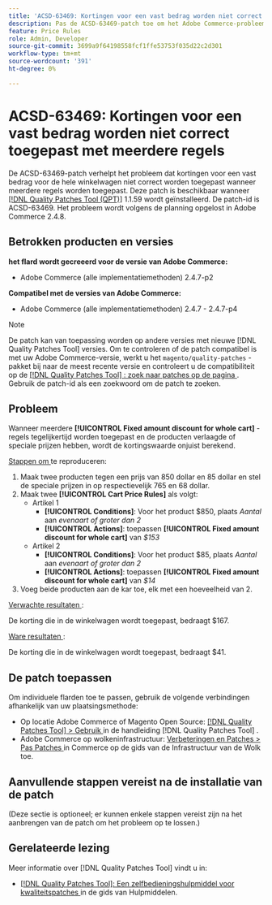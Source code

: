 ```yaml
---
title: 'ACSD-63469: Kortingen voor een vast bedrag worden niet correct toegepast met meerdere regels'
description: Pas de ACSD-63469-patch toe om het Adobe Commerce-probleem op te lossen, waarbij kortingen voor vaste bedragen voor de hele winkelwagen niet correct worden toegepast wanneer meerdere regels worden toegepast.
feature: Price Rules
role: Admin, Developer
source-git-commit: 3699a9f64198558fcf1ffe53753f035d22c2d301
workflow-type: tm+mt
source-wordcount: '391'
ht-degree: 0%

---
```



# ACSD-63469: Kortingen voor een vast bedrag worden niet correct toegepast met meerdere regels

De ACSD-63469-patch verhelpt het probleem dat kortingen voor een vast bedrag voor de hele winkelwagen niet correct worden toegepast wanneer meerdere regels worden toegepast. Deze patch is beschikbaar wanneer [[!DNL Quality Patches Tool (QPT)]](/help/tools/quality-patches-tool/quality-patches-tool-to-self-serve-quality-patches.md) 1.1.59 wordt geïnstalleerd. De patch-id is ACSD-63469. Het probleem wordt volgens de planning opgelost in Adobe Commerce 2.4.8.

## Betrokken producten en versies

**het flard wordt gecreeerd voor de versie van Adobe Commerce:**

* Adobe Commerce (alle implementatiemethoden) 2.4.7-p2

**Compatibel met de versies van Adobe Commerce:**

* Adobe Commerce (alle implementatiemethoden) 2.4.7 - 2.4.7-p4

>[!NOTE]
>
>De patch kan van toepassing worden op andere versies met nieuwe [!DNL Quality Patches Tool] versies. Om te controleren of de patch compatibel is met uw Adobe Commerce-versie, werkt u het `magento/quality-patches` -pakket bij naar de meest recente versie en controleert u de compatibiliteit op de [[!DNL Quality Patches Tool] : zoek naar patches op de pagina ](https://experienceleague.adobe.com/tools/commerce-quality-patches/index.html) . Gebruik de patch-id als een zoekwoord om de patch te zoeken.

## Probleem

Wanneer meerdere **[!UICONTROL Fixed amount discount for whole cart]** -regels tegelijkertijd worden toegepast en de producten verlaagde of speciale prijzen hebben, wordt de kortingswaarde onjuist berekend.

<u> Stappen om </u> te reproduceren:

1. Maak twee producten tegen een prijs van 850 dollar en 85 dollar en stel de speciale prijzen in op respectievelijk 765 en 68 dollar.
1. Maak twee **[!UICONTROL Cart Price Rules]** als volgt:
   * Artikel 1
      * **[!UICONTROL Conditions]**: Voor het product $850, plaats *Aantal* aan *evenaart of groter dan 2*
      * **[!UICONTROL Actions]**: toepassen **[!UICONTROL Fixed amount discount for whole cart]** van *$153*
   * Artikel 2
      * **[!UICONTROL Conditions]**: Voor het product $85, plaats *Aantal* aan *evenaart of groter dan 2*
      * **[!UICONTROL Actions]**: toepassen **[!UICONTROL Fixed amount discount for whole cart]** van *$14*
1. Voeg beide producten aan de kar toe, elk met een hoeveelheid van 2.

<u> Verwachte resultaten </u>:

De korting die in de winkelwagen wordt toegepast, bedraagt $167.

<u> Ware resultaten </u>:

De korting die in de winkelwagen wordt toegepast, bedraagt $41.

## De patch toepassen

Om individuele flarden toe te passen, gebruik de volgende verbindingen afhankelijk van uw plaatsingsmethode:

* Op locatie Adobe Commerce of Magento Open Source: [[!DNL Quality Patches Tool] > Gebruik ](/help/tools/quality-patches-tool/usage.md) in de handleiding [!DNL Quality Patches Tool] .
* Adobe Commerce op wolkeninfrastructuur: [ Verbeteringen en Patches > Pas Patches ](https://experienceleague.adobe.com/docs/commerce-cloud-service/user-guide/develop/upgrade/apply-patches.html) in Commerce op de gids van de Infrastructuur van de Wolk toe.

## Aanvullende stappen vereist na de installatie van de patch

(Deze sectie is optioneel; er kunnen enkele stappen vereist zijn na het aanbrengen van de patch om het probleem op te lossen.) 

## Gerelateerde lezing

Meer informatie over [!DNL Quality Patches Tool] vindt u in:

* [[!DNL Quality Patches Tool]: Een zelfbedieningshulpmiddel voor kwaliteitspatches ](/help/tools/quality-patches-tool/quality-patches-tool-to-self-serve-quality-patches.md) in de gids van Hulpmiddelen.

